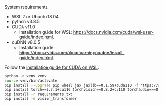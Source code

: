 System requirements.

* WSL 2 or Ubuntu 18.04
* python v3.8.5
* CUDA v11.0
  * Installation guide for WSL: <https://docs.nvidia.com/cuda/wsl-user-guide/index.html>.
* cuDNN v8.0.5
  * Installation guide: <https://docs.nvidia.com/deeplearning/cudnn/install-guide/index.html>.

Follow the [installation guide for CUDA on WSL](https://docs.nvidia.com/cuda/wsl-user-guide/index.html).

```bash
python -m venv venv
source venv/bin/activate
pip install --upgrade pip wheel jax jaxlib==0.1.59+cuda110 -f https://storage.googleapis.com/jax-releases/jax_releases.html
pip install torch==1.7.1+cu110 torchvision==0.8.2+cu110 torchaudio===0.7.2 -f https://download.pytorch.org/whl/torch_stable.html
pip install -r requirements.txt
pip install -e vision_transformer
```
